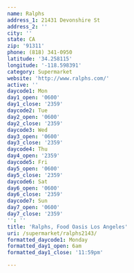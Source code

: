 ```yaml
---
name: Ralphs
address_1: 21431 Devonshire St
address_2: ''
city: ''
state: CA
zip: '91311'
phone: (818) 341-0950
latitude: '34.258115'
longitude: '-118.598391'
category: Supermarket
website: 'http://www.ralphs.com/'
active: ''
daycode1: Mon
day1_open: '0600'
day1_close: '2359'
daycode2: Tue
day2_open: '0600'
day2_close: '2359'
daycode3: Wed
day3_open: '0600'
day3_close: '2359'
daycode4: Thu
day4_open: '2359'
daycode5: Fri
day5_open: '0600'
day5_close: '2359'
daycode6: Sat
day6_open: '0600'
day6_close: '2359'
daycode7: Sun
day7_open: '0600'
day7_close: '2359'
'': ''
title: 'Ralphs, Food Oasis Los Angeles'
uri: /supermarket/ralphs2143/
formatted_daycode1: Monday
formatted_day1_open: 6am
formatted_day1_close: '11:59pm'

---
```

